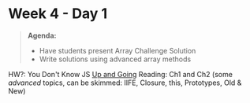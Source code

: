 # Week 4 - Day 1

> **Agenda:**
> - Have students present Array Challenge Solution
> - Write solutions using advanced array methods

HW?: You Don't Know JS [Up and Going](https://github.com/getify/You-Dont-Know-JS/tree/master/up%20%26%20going) Reading: Ch1 and Ch2 (some *advanced* topics, can be skimmed: IIFE, Closure, this, Prototypes, Old & New)